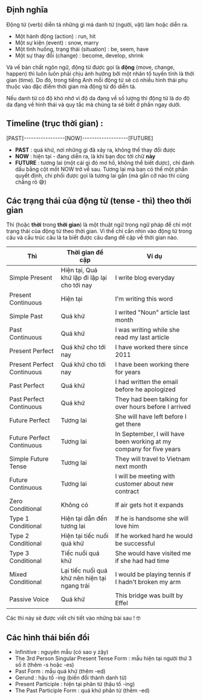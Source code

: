 ## Định nghĩa

Động từ \(verb\) diễn tả những gì mà danh từ \(người, vật\) làm hoặc diễn ra.

* Một hành động \(action\) : run, hit
* Một sự kiện \(event\) : snow, marry
* Một tình huống, trạng thái \(situation\) : be, seem, have
* Một sự thay đổi \(change\) : become, develop, shrink

Và về bản chất ngôn ngữ, động từ được gọi là **động** \(move, change, happen\) thì luôn luôn phải chịu ảnh hưởng bởi một nhân tố tuyến tính là thời gian \(time\). Do đó, trong tiếng Anh mỗi động từ sẽ có nhiều hình thái phụ thuộc vào đặc điểm thời gian mà động từ đó diễn tả.

Nếu danh từ có độ khó nhớ vì độ da đạng về số lượng thì động từ là do độ da đạng về hình thái và quy tắc mà chúng ta sẽ biết ở phần ngay dưới.

## Timeline \(trục thời gian\) :

\[PAST\]-----------------\[NOW\]-------------------\[FUTURE\]

* **PAST** : quá khứ, nơi những gì đã xảy ra, không thể thay đổi được
* **NOW** : hiện tại - đang diễn ra, là khi bạn đọc tới chữ **này**
* **FUTURE** : tương lai \(một cái gì đó mơ hồ, không thể biết được\), chỉ đánh dấu bằng cột mốt NOW trở về sau. Tương lai mà bạn có thể một phần quyết định, chi phối được gọi là tương lai gần \(mà gần cỡ nào thì cũng chẳng rõ 😅\)

## Các trạng thái của động từ \(tense - thì\) theo thời gian

Thì \(hoặc **thời** trong **thời gian**\) là một thuật ngữ trong ngữ pháp để chỉ một trạng thái của động từ theo thời gian. Vì thế chỉ cần nhìn vào động từ trong câu và cấu trúc câu là ta biết được câu đang đề cập về thời gian nào.

| Thì | Thời gian đề cập | Ví dụ |
| --- | --- | --- |
| Simple Present | Hiện tại, Quá khứ lặp đi lặp lại cho tới nay | I write blog everyday |
| Present Continuous | Hiện tại | I'm writing this word |
| Simple Past | Quá khứ | I writed "Noun" article last month |
| Past Continuous | Quá khứ | I was writing while she read my last article |
| Present Perfect | Quá khứ cho tới nay | I have worked there since 2011 |
| Present Perfect Continuous | Quá khứ cho tới nay | I have been working there for years |
| Past Perfect | Quá khứ | I had written the email before he apologized |
| Past Perfect Continuous | Quá khứ | They had been talking for over hours before I arrived |
| Future Perfect | Tương lai | She will have left before I get there |
| Future Perfect Continuous | Tương lai | In September, I will have been working at my company for five years |
| Simple Future Tense | Tương lai | They will travel to Vietnam next month |
| Future Continuous | Tương lai | I will be meeting with customer about new contract |
| Zero Conditional | Không có | If air gets hot it expands |
| Type 1 Conditional | Hiện tại dẫn đến tương lai | If he is handsome she will love him |
| Type 2 Conditional | Hiện tại tiếc nuối quá khứ | If he worked hard he would be successful |
| Type 3 Conditional | Tiếc nuối quá khứ | She would have visited me if she had had time |
| Mixed Conditional | Lại tiếc nuối quá khứ nên hiện tại ngang trái | I would be playing tennis if I hadn't broken my arm |
| Passive Voice | Quá khứ | This bridge was built by Effel |

Các thì này sẽ được viết chi tiết vào những bài sau ! 🤓

## Các hình thái biến đổi

* Infinitive : nguyên mẫu \(có sao y zậy\)
* The 3rd Person Singular Present Tense Form : mẫu hiện tại người thứ 3 số ít \(thêm -s hoặc -es\)
* Past Form : mẫu quá khứ \(thêm -ed\)
* Gerund : hậu tố -ing \(biến đổi thành danh từ\)
* Present Participle : hiện tại phân từ \(hậu tố -ing\)
* The Past Participle Form : quá khứ phân từ \(thêm -ed\)



